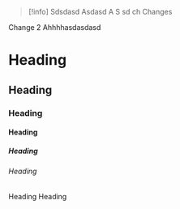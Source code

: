 > [!info] 
> Sdsdasd 
Asdasd
 A 
 S sd ch
 Changes
 
 Change 2 
Ahhhhasdasdasd 


# Heading
## Heading
### Heading
#### Heading
##### Heading
###### Heading
Heading
Heading
